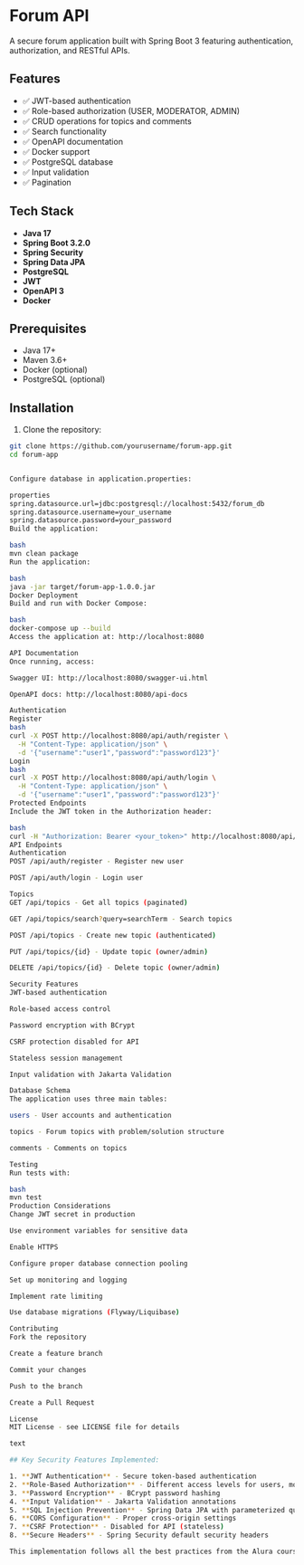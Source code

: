 # Forum API

A secure forum application built with Spring Boot 3 featuring authentication, authorization, and RESTful APIs.

## Features

- ✅ JWT-based authentication
- ✅ Role-based authorization (USER, MODERATOR, ADMIN)
- ✅ CRUD operations for topics and comments
- ✅ Search functionality
- ✅ OpenAPI documentation
- ✅ Docker support
- ✅ PostgreSQL database
- ✅ Input validation
- ✅ Pagination

## Tech Stack

- **Java 17**
- **Spring Boot 3.2.0**
- **Spring Security**
- **Spring Data JPA**
- **PostgreSQL**
- **JWT**
- **OpenAPI 3**
- **Docker**

## Prerequisites

- Java 17+
- Maven 3.6+
- Docker (optional)
- PostgreSQL (optional)

## Installation

1. Clone the repository:
```bash
git clone https://github.com/yourusername/forum-app.git
cd forum-app


Configure database in application.properties:

properties
spring.datasource.url=jdbc:postgresql://localhost:5432/forum_db
spring.datasource.username=your_username
spring.datasource.password=your_password
Build the application:

bash
mvn clean package
Run the application:

bash
java -jar target/forum-app-1.0.0.jar
Docker Deployment
Build and run with Docker Compose:

bash
docker-compose up --build
Access the application at: http://localhost:8080

API Documentation
Once running, access:

Swagger UI: http://localhost:8080/swagger-ui.html

OpenAPI docs: http://localhost:8080/api-docs

Authentication
Register
bash
curl -X POST http://localhost:8080/api/auth/register \
  -H "Content-Type: application/json" \
  -d '{"username":"user1","password":"password123"}'
Login
bash
curl -X POST http://localhost:8080/api/auth/login \
  -H "Content-Type: application/json" \
  -d '{"username":"user1","password":"password123"}'
Protected Endpoints
Include the JWT token in the Authorization header:

bash
curl -H "Authorization: Bearer <your_token>" http://localhost:8080/api/topics
API Endpoints
Authentication
POST /api/auth/register - Register new user

POST /api/auth/login - Login user

Topics
GET /api/topics - Get all topics (paginated)

GET /api/topics/search?query=searchTerm - Search topics

POST /api/topics - Create new topic (authenticated)

PUT /api/topics/{id} - Update topic (owner/admin)

DELETE /api/topics/{id} - Delete topic (owner/admin)

Security Features
JWT-based authentication

Role-based access control

Password encryption with BCrypt

CSRF protection disabled for API

Stateless session management

Input validation with Jakarta Validation

Database Schema
The application uses three main tables:

users - User accounts and authentication

topics - Forum topics with problem/solution structure

comments - Comments on topics

Testing
Run tests with:

bash
mvn test
Production Considerations
Change JWT secret in production

Use environment variables for sensitive data

Enable HTTPS

Configure proper database connection pooling

Set up monitoring and logging

Implement rate limiting

Use database migrations (Flyway/Liquibase)

Contributing
Fork the repository

Create a feature branch

Commit your changes

Push to the branch

Create a Pull Request

License
MIT License - see LICENSE file for details

text

## Key Security Features Implemented:

1. **JWT Authentication** - Secure token-based authentication
2. **Role-Based Authorization** - Different access levels for users, moderators, and admins
3. **Password Encryption** - BCrypt password hashing
4. **Input Validation** - Jakarta Validation annotations
5. **SQL Injection Prevention** - Spring Data JPA with parameterized queries
6. **CORS Configuration** - Proper cross-origin settings
7. **CSRF Protection** - Disabled for API (stateless)
8. **Secure Headers** - Spring Security default security headers

This implementation follows all the best practices from the Alura courses and provides a solid foundation for a secure forum application.
